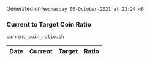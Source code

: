 Generated on `Wednesday 06-October-2021 at 22:24:46`

### Current to Target Coin Ratio
`current_coin_ratio.sh`

Date|Current|Target|Ratio
---|---|---|---
